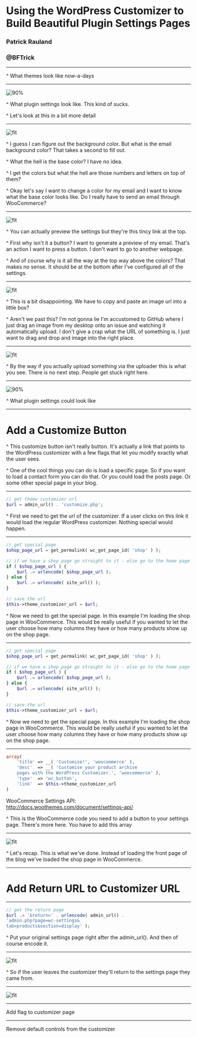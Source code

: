 # Using the WordPress Customizer to Build Beautiful Plugin Settings Pages

### Patrick Rauland

### @BFTrick

---

^ What themes look like now-a-days

---

![90%](assets/images/woocommerce-email-settings-complex.png)

^ What plugin settings look like. This kind of sucks.

^ Let's look at this in a bit more detail

---

![fit](assets/images/woocommerce-email-settings-colors.png)

^ I guess I can figure out the background color. But what is the email background color? That takes a second to fill out.

^ What the hell is the base color? I have no idea.

^ I get the colors but what the hell are those numbers and letters on top of them?

^ Okay let's say I want to change a color for my email and I want to know what the base color looks like. Do I really have to send an email through WooCommerce?

---

![fit](assets/images/woocommerce-email-settings-preview.png)

^ You can actually preview the settings but they're this tincy link at the top.

^ First why isn't it a button? I want to generate a preview of my email. That's an action I want to press a button. I don't want to go to another webpage.

^ And of course why is it all the way at the top way above the colors? That makes no sense. It should be at the bottom after I've configured all of the settings.

---

![fit](assets/images/woocommerce-email-settings-header.png)

^ This is a bit disappointing. We have to copy and paste an image url into a little box?

^ Aren't we past this? I'm not gonna lie I'm accustomed to GitHub where I just drag an image from my desktop onto an issue and watching it automatically upload. I don't give a crap what the URL of something is. I just want to drag and drop and image into the right place.

---

![fit](assets/images/woocommerce-email-settings-uploader.png)

^ By the way if you actually upload something via the uploader this is what you see. There is no next step. People get stuck right here.

---

![90%](assets/images/woocommerce-email-settings-simple.png)

^ What plugin settings could look like

---

# Add a Customize Button

^ This customize button isn't really button. It's actually a link that points to the WordPress customizer with a few flags that let you modify exactly what the user sees.

^ One of the cool things you can do is load a specific page. So if you want to load a contact form you can do that. Or you could load the posts page. Or some other special page in your blog.



---

```php
// get theme customizer url
$url = admin_url() . 'customize.php';
```

^ First we need to get the url of the customizer. If a user clicks on this link it would load the regular WordPress customizer. Nothing special would happen.

---

```php
// get special page
$shop_page_url = get_permalink( wc_get_page_id( 'shop' ) );

// if we have a shop page go straight to it - else go to the home page
if ( $shop_page_url ) {
	$url .= urlencode( $shop_page_url );
} else {
	$url .= urlencode( site_url() );
}

// save the url
$this->theme_customizer_url = $url;
```

^ Now we need to get the special page. In this example I'm loading the shop page in WooCommerce. This would be really useful if you wanted to let the user choose how many columns they have or how many products show up on the shop page.

---

```php
// get special page
$shop_page_url = get_permalink( wc_get_page_id( 'shop' ) );

// if we have a shop page go straight to it - else go to the home page
if ( $shop_page_url ) {
	$url .= urlencode( $shop_page_url );
} else {
	$url .= urlencode( site_url() );
}

// save the url
$this->theme_customizer_url = $url;
```

^ Now we need to get the special page. In this example I'm loading the shop page in WooCommerce. This would be really useful if you wanted to let the user choose how many columns they have or how many products show up on the shop page.

---

```php
array(
	'title' => __( 'Customise!', 'woocommerce' ),
	'desc'  => __( 'Customise your product archive
	pages with the WordPress Customizer.', 'woocommerce' ),
	'type'  => 'wc_button',
	'link'  => $this->theme_customizer_url
)
```

WooCommerce Settings API: http://docs.woothemes.com/document/settings-api/

^ This is the WooCommerce code you need to add a button to your settings page. There's more here. You have to add this array

---

![fit](assets/images/woocommerce-shop-page.png)

^ Let's recap. This is what we've done. Instead of loading the front page of the blog we've loaded the shop page in WooCommerce.

---

# Add Return URL to Customizer URL

---

```php
// get the return page
$url .= '&return=' . urlencode( admin_url() .
'admin.php?page=wc-settings&
tab=products&section=display' );
```

^ Put your original settings page right after the admin_url(). And then of course encode it.

---

![fit](assets/images/woocommerce-shop-page-close-button.png)

^ So if the user leaves the customizer they'll return to the settings page they came from.

---

![fit](assets/images/woocommerce-email-settings-simple.png)

---

Add flag to customizer page

---

Remove default controls from the customizer
